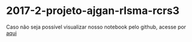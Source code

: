 # 2017-2-projeto-ajgan-rlsma-rcrs3

Caso não seja possível visualizar nosso notebook pelo github, acesse por [aqui](https://nbviewer.jupyter.org/github/if1015-datascience-ufpe/2017-2-projeto-ajgan-rlsma-rcrs3/blob/master/Project.ipynb)
